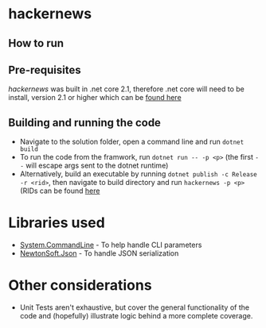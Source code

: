 # hackernews
 
## How to run

## Pre-requisites
*hackernews* was built in .net core 2.1, therefore .net core will need to be install, version 2.1 or higher which can be [found here](https://dotnet.microsoft.com/download/dotnet-core/2.1)

## Building and running the code
- Navigate to the solution folder, open a command line and run `dotnet build`
- To run the code from the framwork, run `dotnet run -- -p <p>` (the first `--` will escape args sent to the dotnet runtime)
- Alternatively, build an executable by running `dotnet publish -c Release -r <rid>`, then navigate to build directory and run `hackernews -p <p>` (RIDs can be found [here](https://docs.microsoft.com/en-us/dotnet/core/rid-catalog#rid-graph)

# Libraries used
- [System.CommandLine](https://github.com/dotnet/command-line-api) - To help handle CLI parameters
- [NewtonSoft.Json](https://github.com/JamesNK/Newtonsoft.Json) - To handle JSON serialization

# Other considerations
- Unit Tests aren't exhaustive, but cover the general functionality of the code and (hopefully) illustrate logic behind a more complete coverage.
